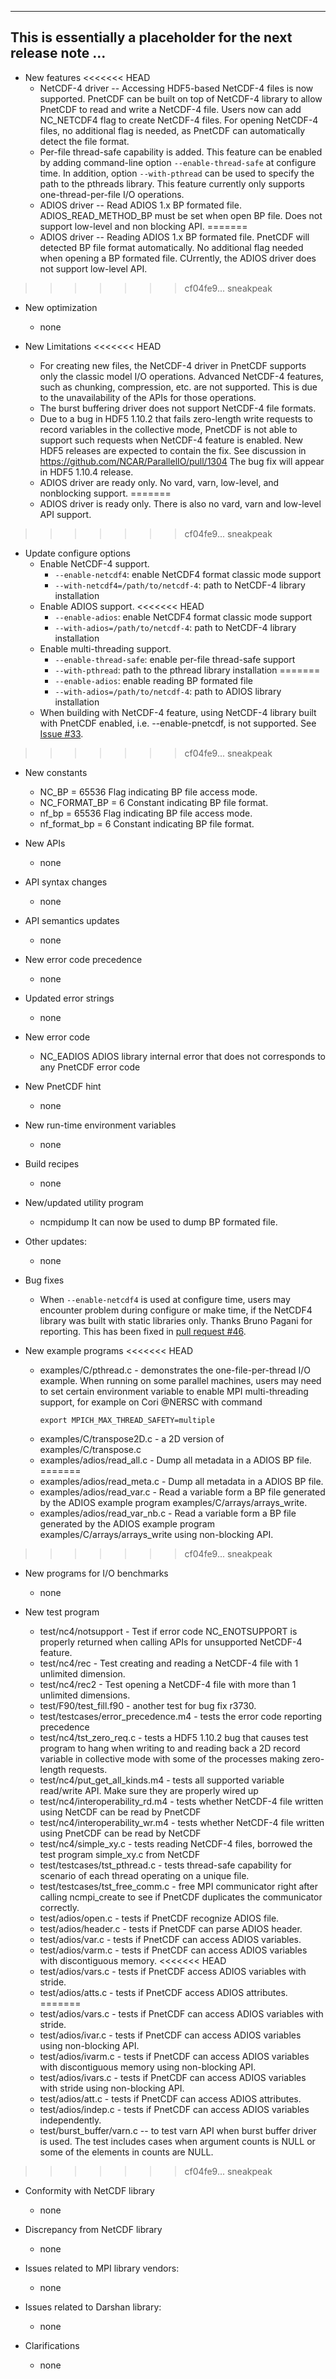 ------------------------------------------------------------------------------
This is essentially a placeholder for the next release note ...
------------------------------------------------------------------------------

* New features
<<<<<<< HEAD
  + NetCDF-4 driver -- Accessing HDF5-based NetCDF-4 files is now supported.
    PnetCDF can be built on top of NetCDF-4 library to allow PnetCDF to read
    and write a NetCDF-4 file. Users now can add NC_NETCDF4 flag to create
    NetCDF-4 files. For opening NetCDF-4 files, no additional flag is needed,
    as PnetCDF can automatically detect the file format.
  + Per-file thread-safe capability is added. This feature can be enabled by
    adding command-line option `--enable-thread-safe` at configure time. In
    addition, option `--with-pthread` can be used to specify the path to the
    pthreads library. This feature currently only supports one-thread-per-file
    I/O operations.
  + ADIOS driver -- Read ADIOS 1.x BP formated file. 
    ADIOS_READ_METHOD_BP must be set when open BP file.
    Does not support low-level and non blocking API.
=======
  + ADIOS driver -- Reading ADIOS 1.x BP formated file. 
    PnetCDF will detected BP file format automatically. No additional flag needed when opening a BP formated file.
    CUrrently, the ADIOS driver does not support low-level API.
>>>>>>> cf04fe9... sneakpeak

* New optimization
  + none

* New Limitations
<<<<<<< HEAD
  + For creating new files, the NetCDF-4 driver in PnetCDF supports only the
    classic model I/O operations. Advanced NetCDF-4 features, such as chunking,
    compression, etc. are not supported. This is due to the unavailability of
    the APIs for those operations.
  + The burst buffering driver does not support NetCDF-4 file formats.
  + Due to a bug in HDF5 1.10.2 that fails zero-length write requests to record
    variables in the collective mode, PnetCDF is not able to support such
    requests when NetCDF-4 feature is enabled. New HDF5 releases are expected
    to contain the fix. See discussion in https://github.com/NCAR/ParallelIO/pull/1304
    The bug fix will appear in HDF5 1.10.4 release.
  + ADIOS driver are ready only. No vard, varn, low-level, and nonblocking support.
=======
  + ADIOS driver is ready only. There is also no vard, varn and low-level API support.
>>>>>>> cf04fe9... sneakpeak

* Update configure options
  + Enable NetCDF-4 support.
    - `--enable-netcdf4`: enable NetCDF4 format classic mode support
    - `--with-netcdf4=/path/to/netcdf-4`: path to NetCDF-4 library installation
  + Enable ADIOS support.
<<<<<<< HEAD
    - `--enable-adios`: enable NetCDF4 format classic mode support
    - `--with-adios=/path/to/netcdf-4`: path to NetCDF-4 library installation
  + Enable multi-threading support.
    - `--enable-thread-safe`: enable per-file thread-safe support
    - `--with-pthread`: path to the pthread library installation
=======
    - `--enable-adios`: enable reading BP formated file
    - `--with-adios=/path/to/netcdf-4`: path to ADIOS library installation
  + When building with NetCDF-4 feature, using NetCDF-4 library built with
    PnetCDF enabled, i.e. --enable-pnetcdf, is not supported. See
    [Issue #33](https://github.com/Parallel-NetCDF/PnetCDF/issues/33).
>>>>>>> cf04fe9... sneakpeak

* New constants
  + NC_BP = 65536
    Flag indicating BP file access mode.
  + NC_FORMAT_BP = 6
    Constant indicating BP file format.
  + nf_bp = 65536
    Flag indicating BP file access mode.
  + nf_format_bp = 6
    Constant indicating BP file format.

* New APIs
  + none

* API syntax changes
  + none

* API semantics updates
  + none

* New error code precedence
  + none

* Updated error strings
  + none

* New error code
  + NC_EADIOS
    ADIOS library internal error that does not corresponds to any PnetCDF error code

* New PnetCDF hint
  + none

* New run-time environment variables
  + none

* Build recipes
  + none

* New/updated utility program
  + ncmpidump
    It can now be used to dump BP formated file.

* Other updates:
  + none

* Bug fixes
  + When `--enable-netcdf4` is used at configure time, users may encounter
    problem during configure or make time, if the NetCDF4 library was built
    with static libraries only. Thanks Bruno Pagani for reporting. This has
    been fixed in
    [pull request #46](https://github.com/Parallel-NetCDF/PnetCDF/pull/46).

* New example programs
<<<<<<< HEAD
  + examples/C/pthread.c - demonstrates the one-file-per-thread I/O example.
    When running on some parallel machines, users may need to set certain
    environment variable to enable MPI multi-threading support, for example on
    Cori @NERSC with command
    ```
    export MPICH_MAX_THREAD_SAFETY=multiple
    ```
  + examples/C/transpose2D.c - a 2D version of examples/C/transpose.c
  + examples/adios/read_all.c - Dump all metadata in a ADIOS BP file.
=======
  + examples/adios/read_meta.c - Dump all metadata in a ADIOS BP file.
  + examples/adios/read_var.c -  Read a variable form a BP file generated by the 
    ADIOS example program examples/C/arrays/arrays_write.
  + examples/adios/read_var_nb.c -  Read a variable form a BP file generated by the 
    ADIOS example program examples/C/arrays/arrays_write using non-blocking API.
>>>>>>> cf04fe9... sneakpeak

* New programs for I/O benchmarks
  + none

* New test program
  + test/nc4/notsupport - Test if error code NC_ENOTSUPPORT is properly
    returned when calling APIs for unsupported NetCDF-4 feature.
  + test/nc4/rec - Test creating and reading a NetCDF-4 file with 1 unlimited
    dimension. 
  + test/nc4/rec2 - Test opening a NetCDF-4 file with more than 1 unlimited
    dimensions.
  + test/F90/test_fill.f90 - another test for bug fix r3730.
  + test/testcases/error_precedence.m4 - tests the error code reporting
    precedence
  + test/nc4/tst_zero_req.c - tests a HDF5 1.10.2 bug that causes test program
    to hang when writing to and reading back a 2D record variable in collective
    mode with some of the processes making zero-length requests.
  + test/nc4/put_get_all_kinds.m4 - tests all supported variable read/write
    API. Make sure they are properly wired up
  + test/nc4/interoperability_rd.m4 - tests whether NetCDF-4 file written using
    NetCDF can be read by PnetCDF
  + test/nc4/interoperability_wr.m4 - tests whether NetCDF-4 file written using
    PnetCDF can be read by NetCDF
  + test/nc4/simple_xy.c - tests reading NetCDF-4 files, borrowed the test
    program simple_xy.c from NetCDF
  + test/testcases/tst_pthread.c - tests thread-safe capability for scenario of
    each thread operating on a unique file.
  + test/testcases/tst_free_comm.c - free MPI communicator right after calling
    ncmpi_create to see if PnetCDF duplicates the communicator correctly.
  + test/adios/open.c - tests if PnetCDF recognize ADIOS file.
  + test/adios/header.c - tests if PnetCDF can parse ADIOS header.
  + test/adios/var.c - tests if PnetCDF can access ADIOS variables.
  + test/adios/varm.c - tests if PnetCDF can access ADIOS variables with discontiguous memory.
<<<<<<< HEAD
  + test/adios/vars.c - tests if PnetCDF access ADIOS variables with stride.
  + test/adios/atts.c - tests if PnetCDF access ADIOS attributes.
=======
  + test/adios/vars.c - tests if PnetCDF can access ADIOS variables with stride.
  + test/adios/ivar.c - tests if PnetCDF can access ADIOS variables using non-blocking API.
  + test/adios/ivarm.c - tests if PnetCDF can access ADIOS variables with discontiguous memory using non-blocking API.
  + test/adios/ivars.c - tests if PnetCDF can access ADIOS variables with stride using non-blocking API.
  + test/adios/att.c - tests if PnetCDF can access ADIOS attributes.
  + test/adios/indep.c - tests if PnetCDF can access ADIOS variables independently.
  + test/burst_buffer/varn.c -- to test varn API when burst buffer driver is
    used. The test includes cases when argument counts is NULL or some of the
    elements in counts are NULL.
>>>>>>> cf04fe9... sneakpeak

* Conformity with NetCDF library
  + none

* Discrepancy from NetCDF library
  + none

* Issues related to MPI library vendors:
  + none

* Issues related to Darshan library:
  + none

* Clarifications
  + none

